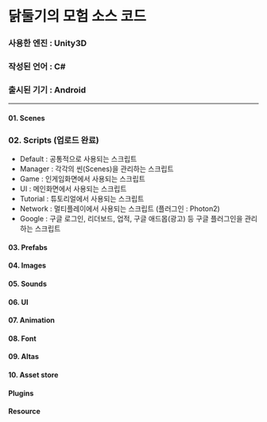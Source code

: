 # 닭둘기의 모험 소스 코드
### 사용한 엔진 : Unity3D
### 작성된 언어 : C#
### 출시된 기기 : Android
-------------
#### 01. Scenes

### 02. Scripts (업로드 완료)
  * Default : 공통적으로 사용되는 스크립트
* Manager : 각각의 씬(Scenes)을 관리하는 스크립트
* Game : 인게임화면에서 사용되는 스크립트
* UI : 메인화면에서 사용되는 스크립트
* Tutorial : 튜토리얼에서 사용되는 스크립트
* Network : 멀티플레이에서 사용되는 스크립트 (플러그인 : Photon2)
* Google : 구글 로그인, 리더보드, 업적, 구글 애드몹(광고) 등 구글 플러그인을 관리하는 스크립트

#### 03. Prefabs
#### 04. Images
#### 05. Sounds
#### 06. UI
#### 07. Animation
#### 08. Font
#### 09. Altas
#### 10. Asset store
#### Plugins
#### Resource
